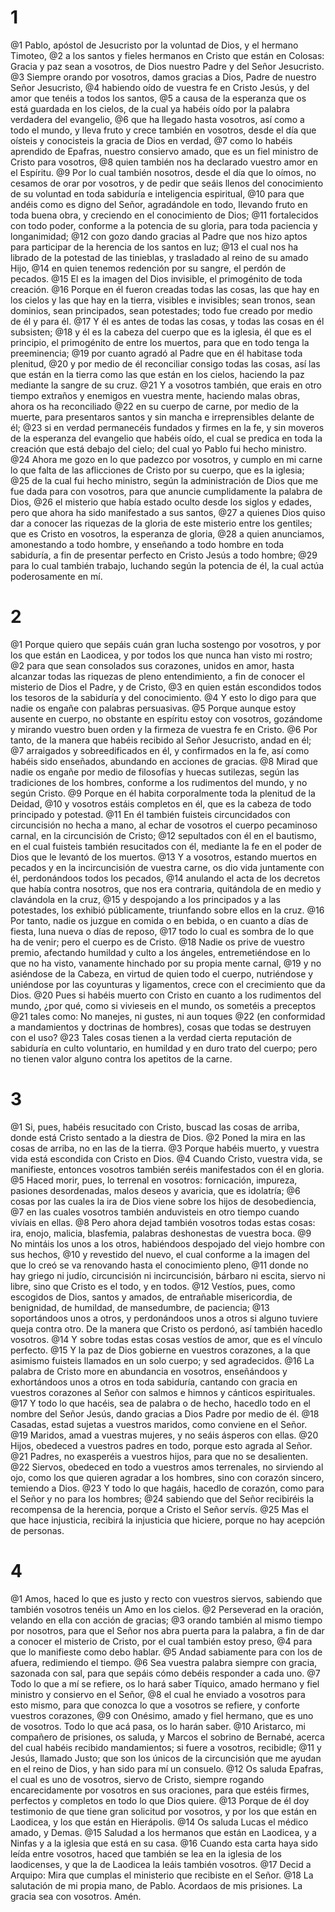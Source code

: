 # 1
@1 Pablo, apóstol de Jesucristo por la voluntad de Dios, y el hermano Timoteo,
@2 a los santos y fieles hermanos en Cristo que están en Colosas: Gracia y paz sean a vosotros, de Dios nuestro Padre y del Señor Jesucristo.
@3 Siempre orando por vosotros, damos gracias a Dios, Padre de nuestro Señor Jesucristo,
@4 habiendo oído de vuestra fe en Cristo Jesús, y del amor que tenéis a todos los santos,
@5 a causa de la esperanza que os está guardada en los cielos, de la cual ya habéis oído por la palabra verdadera del evangelio,
@6 que ha llegado hasta vosotros, así como a todo el mundo, y lleva fruto y crece también en vosotros, desde el día que oísteis y conocisteis la gracia de Dios en verdad,
@7 como lo habéis aprendido de Epafras, nuestro consiervo amado, que es un fiel ministro de Cristo para vosotros,
@8 quien también nos ha declarado vuestro amor en el Espíritu.
@9 Por lo cual también nosotros, desde el día que lo oímos, no cesamos de orar por vosotros, y de pedir que seáis llenos del conocimiento de su voluntad en toda sabiduría e inteligencia espiritual,
@10 para que andéis como es digno del Señor, agradándole en todo, llevando fruto en toda buena obra, y creciendo en el conocimiento de Dios;
@11 fortalecidos con todo poder, conforme a la potencia de su gloria, para toda paciencia y longanimidad;
@12 con gozo dando gracias al Padre que nos hizo aptos para participar de la herencia de los santos en luz;
@13 el cual nos ha librado de la potestad de las tinieblas, y trasladado al reino de su amado Hijo,
@14 en quien tenemos redención por su sangre, el perdón de pecados.
@15 El es la imagen del Dios invisible, el primogénito de toda creación.
@16 Porque en él fueron creadas todas las cosas, las que hay en los cielos y las que hay en la tierra, visibles e invisibles; sean tronos, sean dominios, sean principados, sean potestades; todo fue creado por medio de él y para él.
@17 Y él es antes de todas las cosas, y todas las cosas en él subsisten;
@18 y él es la cabeza del cuerpo que es la iglesia, él que es el principio, el primogénito de entre los muertos, para que en todo tenga la preeminencia;
@19 por cuanto agradó al Padre que en él habitase toda plenitud,
@20 y por medio de él reconciliar consigo todas las cosas, así las que están en la tierra como las que están en los cielos, haciendo la paz mediante la sangre de su cruz.
@21 Y a vosotros también, que erais en otro tiempo extraños y enemigos en vuestra mente, haciendo malas obras, ahora os ha reconciliado
@22 en su cuerpo de carne, por medio de la muerte, para presentaros santos y sin mancha e irreprensibles delante de él;
@23 si en verdad permanecéis fundados y firmes en la fe, y sin moveros de la esperanza del evangelio que habéis oído, el cual se predica en toda la creación que está debajo del cielo; del cual yo Pablo fui hecho ministro.
@24 Ahora me gozo en lo que padezco por vosotros, y cumplo en mi carne lo que falta de las aflicciones de Cristo por su cuerpo, que es la iglesia;
@25 de la cual fui hecho ministro, según la administración de Dios que me fue dada para con vosotros, para que anuncie cumplidamente la palabra de Dios,
@26 el misterio que había estado oculto desde los siglos y edades, pero que ahora ha sido manifestado a sus santos,
@27 a quienes Dios quiso dar a conocer las riquezas de la gloria de este misterio entre los gentiles; que es Cristo en vosotros, la esperanza de gloria,
@28 a quien anunciamos, amonestando a todo hombre, y enseñando a todo hombre en toda sabiduría, a fin de presentar perfecto en Cristo Jesús a todo hombre;
@29 para lo cual también trabajo, luchando según la potencia de él, la cual actúa poderosamente en mí.

# 2
@1 Porque quiero que sepáis cuán gran lucha sostengo por vosotros, y por los que están en Laodicea, y por todos los que nunca han visto mi rostro;
@2 para que sean consolados sus corazones, unidos en amor, hasta alcanzar todas las riquezas de pleno entendimiento, a fin de conocer el misterio de Dios el Padre, y de Cristo,
@3 en quien están escondidos todos los tesoros de la sabiduría y del conocimiento.
@4 Y esto lo digo para que nadie os engañe con palabras persuasivas.
@5 Porque aunque estoy ausente en cuerpo, no obstante en espíritu estoy con vosotros, gozándome y mirando vuestro buen orden y la firmeza de vuestra fe en Cristo.
@6 Por tanto, de la manera que habéis recibido al Señor Jesucristo, andad en él;
@7 arraigados y sobreedificados en él, y confirmados en la fe, así como habéis sido enseñados, abundando en acciones de gracias.
@8 Mirad que nadie os engañe por medio de filosofías y huecas sutilezas, según las tradiciones de los hombres, conforme a los rudimentos del mundo, y no según Cristo.
@9 Porque en él habita corporalmente toda la plenitud de la Deidad,
@10 y vosotros estáis completos en él, que es la cabeza de todo principado y potestad.
@11 En él también fuisteis circuncidados con circuncisión no hecha a mano, al echar de vosotros el cuerpo pecaminoso carnal, en la circuncisión de Cristo;
@12 sepultados con él en el bautismo, en el cual fuisteis también resucitados con él, mediante la fe en el poder de Dios que le levantó de los muertos.
@13 Y a vosotros, estando muertos en pecados y en la incircuncisión de vuestra carne, os dio vida juntamente con él, perdonándoos todos los pecados,
@14 anulando el acta de los decretos que había contra nosotros, que nos era contraria, quitándola de en medio y clavándola en la cruz,
@15 y despojando a los principados y a las potestades, los exhibió públicamente, triunfando sobre ellos en la cruz.
@16 Por tanto, nadie os juzgue en comida o en bebida, o en cuanto a días de fiesta, luna nueva o días de reposo,
@17 todo lo cual es sombra de lo que ha de venir; pero el cuerpo es de Cristo.
@18 Nadie os prive de vuestro premio, afectando humildad y culto a los ángeles, entremetiéndose en lo que no ha visto, vanamente hinchado por su propia mente carnal,
@19 y no asiéndose de la Cabeza, en virtud de quien todo el cuerpo, nutriéndose y uniéndose por las coyunturas y ligamentos, crece con el crecimiento que da Dios.
@20 Pues si habéis muerto con Cristo en cuanto a los rudimentos del mundo, ¿por qué, como si vivieseis en el mundo, os sometéis a preceptos
@21 tales como: No manejes, ni gustes, ni aun toques
@22 (en conformidad a mandamientos y doctrinas de hombres), cosas que todas se destruyen con el uso?
@23 Tales cosas tienen a la verdad cierta reputación de sabiduría en culto voluntario, en humildad y en duro trato del cuerpo; pero no tienen valor alguno contra los apetitos de la carne.

# 3
@1 Si, pues, habéis resucitado con Cristo, buscad las cosas de arriba, donde está Cristo sentado a la diestra de Dios.
@2 Poned la mira en las cosas de arriba, no en las de la tierra.
@3 Porque habéis muerto, y vuestra vida está escondida con Cristo en Dios.
@4 Cuando Cristo, vuestra vida, se manifieste, entonces vosotros también seréis manifestados con él en gloria.
@5 Haced morir, pues, lo terrenal en vosotros: fornicación, impureza, pasiones desordenadas, malos deseos y avaricia, que es idolatría;
@6 cosas por las cuales la ira de Dios viene sobre los hijos de desobediencia,
@7 en las cuales vosotros también anduvisteis en otro tiempo cuando vivíais en ellas.
@8 Pero ahora dejad también vosotros todas estas cosas: ira, enojo, malicia, blasfemia, palabras deshonestas de vuestra boca.
@9 No mintáis los unos a los otros, habiéndoos despojado del viejo hombre con sus hechos,
@10 y revestido del nuevo, el cual conforme a la imagen del que lo creó se va renovando hasta el conocimiento pleno,
@11 donde no hay griego ni judío, circuncisión ni incircuncisión, bárbaro ni escita, siervo ni libre, sino que Cristo es el todo, y en todos.
@12 Vestíos, pues, como escogidos de Dios, santos y amados, de entrañable misericordia, de benignidad, de humildad, de mansedumbre, de paciencia;
@13 soportándoos unos a otros, y perdonándoos unos a otros si alguno tuviere queja contra otro. De la manera que Cristo os perdonó, así también hacedlo vosotros.
@14 Y sobre todas estas cosas vestíos de amor, que es el vínculo perfecto.
@15 Y la paz de Dios gobierne en vuestros corazones, a la que asimismo fuisteis llamados en un solo cuerpo; y sed agradecidos.
@16 La palabra de Cristo more en abundancia en vosotros, enseñándoos y exhortándoos unos a otros en toda sabiduría, cantando con gracia en vuestros corazones al Señor con salmos e himnos y cánticos espirituales.
@17 Y todo lo que hacéis, sea de palabra o de hecho, hacedlo todo en el nombre del Señor Jesús, dando gracias a Dios Padre por medio de él.
@18 Casadas, estad sujetas a vuestros maridos, como conviene en el Señor.
@19 Maridos, amad a vuestras mujeres, y no seáis ásperos con ellas.
@20 Hijos, obedeced a vuestros padres en todo, porque esto agrada al Señor.
@21 Padres, no exasperéis a vuestros hijos, para que no se desalienten.
@22 Siervos, obedeced en todo a vuestros amos terrenales, no sirviendo al ojo, como los que quieren agradar a los hombres, sino con corazón sincero, temiendo a Dios.
@23 Y todo lo que hagáis, hacedlo de corazón, como para el Señor y no para los hombres;
@24 sabiendo que del Señor recibiréis la recompensa de la herencia, porque a Cristo el Señor servís.
@25 Mas el que hace injusticia, recibirá la injusticia que hiciere, porque no hay acepción de personas.

# 4
@1 Amos, haced lo que es justo y recto con vuestros siervos, sabiendo que también vosotros tenéis un Amo en los cielos.
@2 Perseverad en la oración, velando en ella con acción de gracias;
@3 orando también al mismo tiempo por nosotros, para que el Señor nos abra puerta para la palabra, a fin de dar a conocer el misterio de Cristo, por el cual también estoy preso,
@4 para que lo manifieste como debo hablar.
@5 Andad sabiamente para con los de afuera, redimiendo el tiempo.
@6 Sea vuestra palabra siempre con gracia, sazonada con sal, para que sepáis cómo debéis responder a cada uno.
@7 Todo lo que a mí se refiere, os lo hará saber Tíquico, amado hermano y fiel ministro y consiervo en el Señor,
@8 el cual he enviado a vosotros para esto mismo, para que conozca lo que a vosotros se refiere, y conforte vuestros corazones,
@9 con Onésimo, amado y fiel hermano, que es uno de vosotros. Todo lo que acá pasa, os lo harán saber.
@10 Aristarco, mi compañero de prisiones, os saluda, y Marcos el sobrino de Bernabé, acerca del cual habéis recibido mandamientos; si fuere a vosotros, recibidle;
@11 y Jesús, llamado Justo; que son los únicos de la circuncisión que me ayudan en el reino de Dios, y han sido para mí un consuelo.
@12 Os saluda Epafras, el cual es uno de vosotros, siervo de Cristo, siempre rogando encarecidamente por vosotros en sus oraciones, para que estéis firmes, perfectos y completos en todo lo que Dios quiere.
@13 Porque de él doy testimonio de que tiene gran solicitud por vosotros, y por los que están en Laodicea, y los que están en Hierápolis.
@14 Os saluda Lucas el médico amado, y Demas.
@15 Saludad a los hermanos que están en Laodicea, y a Ninfas y a la iglesia que está en su casa.
@16 Cuando esta carta haya sido leída entre vosotros, haced que también se lea en la iglesia de los laodicenses, y que la de Laodicea la leáis también vosotros.
@17 Decid a Arquipo: Mira que cumplas el ministerio que recibiste en el Señor.
@18 La salutación de mi propia mano, de Pablo. Acordaos de mis prisiones. La gracia sea con vosotros. Amén. 